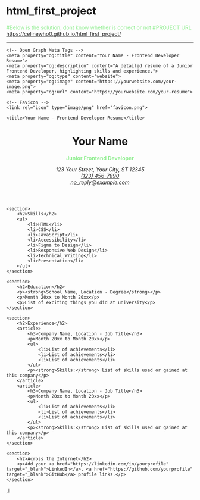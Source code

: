 # html_first_project
#Below is the solution, dont know whether is correct or not
#PROJECT URL
https://celinewho0.github.io/html_first_project/
<!DOCTYPE html>
<html lang="en">
<hr></hr>
<head>
    <style>
      p{
      color:lightgreen;
       }
	h2{
	color:lightgreen;
	}
	h3{
	color:lightblue;
	}
    </style>
    <meta charset="UTF-8">
    <meta name="viewport" content="width=device-width, initial-scale=1.0">
    <meta name="description" content="Junior Frontend Developer Resume showcasing skills, experience, and education.">
    <meta name="keywords" content="Frontend Developer, HTML, CSS, JavaScript, Resume">
    <meta name="author" content="Your Name">
    
    <!-- Open Graph Meta Tags -->
    <meta property="og:title" content="Your Name - Frontend Developer Resume">
    <meta property="og:description" content="A detailed resume of a Junior Frontend Developer, highlighting skills and experience.">
    <meta property="og:type" content="website">
    <meta property="og:image" content="https://yourwebsite.com/your-image.png">
    <meta property="og:url" content="https://yourwebsite.com/your-resume">

    <!-- Favicon -->
    <link rel="icon" type="image/png" href="favicon.png">

    <title>Your Name - Frontend Developer Resume</title>
</head>
<body>
    <header>
        <h1>Your Name</h1>
        <p><strong>Junior Frontend Developer</strong></p>
        <address>
            123 Your Street, Your City, ST 12345<br>
            <a href="tel:+11234567890">(123) 456-7890</a><br>
            <a href="mailto:no_reply@example.com">no_reply@example.com</a>
        </address>
    </header>

    <section>
        <h2>Skills</h2>
        <ul>
            <li>HTML</li>
            <li>CSS</li>
            <li>JavaScript</li>
            <li>Accessibility</li>
            <li>Figma to Design</li>
            <li>Responsive Web Design</li>
            <li>Technical Writing</li>
            <li>Presentation</li>
        </ul>
    </section>

    <section>
        <h2>Education</h2>
        <p><strong>School Name, Location - Degree</strong></p>
        <p>Month 20xx to Month 20xx</p>
        <p>List of exciting things you did at university</p>
    </section>

    <section>
        <h2>Experience</h2>
        <article>
            <h3>Company Name, Location - Job Title</h3>
            <p>Month 20xx to Month 20xx</p>
            <ul>
                <li>List of achievements</li>
                <li>List of achievements</li>
                <li>List of achievements</li>
            </ul>
            <p><strong>Skills:</strong> List of skills used or gained at this company</p>
        </article>
        <article>
            <h3>Company Name, Location - Job Title</h3>
            <p>Month 20xx to Month 20xx</p>
            <ul>
                <li>List of achievements</li>
                <li>List of achievements</li>
                <li>List of achievements</li>
            </ul>
            <p><strong>Skills:</strong> List of skills used or gained at this company</p>
        </article>
    </section>

    <section>
        <h2>Across the Internet</h2>
        <p>Add your <a href="https://linkedin.com/in/yourprofile" target="_blank">LinkedIn</a>, <a href="https://github.com/yourprofile" target="_blank">GitHub</a> profile links.</p>
    </section>
</body>
</html>,ll       
